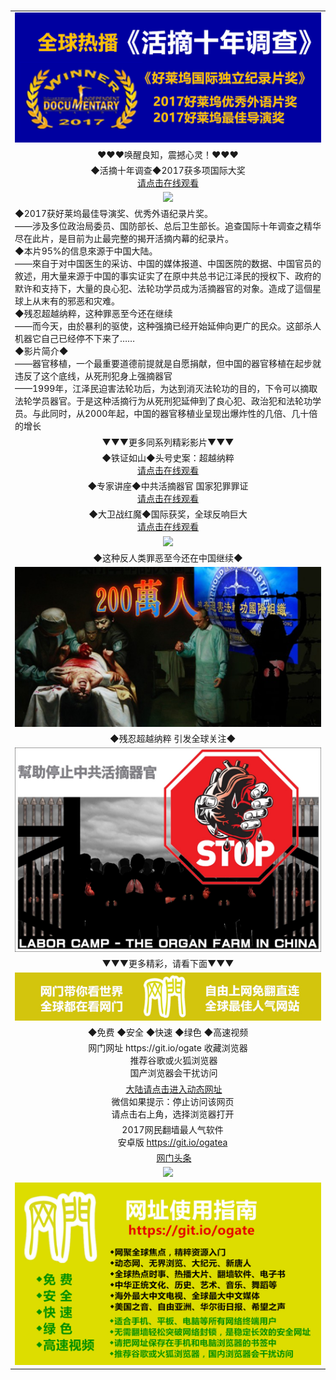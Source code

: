 <table>
  <tr>
    <td align=center><img src="https://raw.githubusercontent.com/wnel2017/ku/master/10%E9%AB%98%E6%B8%85.jpg" /></td>
  </tr>
  <tr> 
   <td align=center>
       ❤❤❤唤醒良知，震撼心灵！❤❤❤<br/>
  </tr>
  <tr>
      <td align=center>
◆活摘十年调查◆2017获多项国际大奖<br/>
 <a href="https://s3.ap-south-1.amazonaws.com/ogatem/oGate.htm?c816779&from=wnel">请点击在线观看</a> <br/>
   </tr>
  <tr>
    <td align=center><img src="https://raw.githubusercontent.com/wnel2017/ku/master/10%E5%B9%B4.JPG" /></td>
   </tr>
  <tr>
  <td align=left>
◆2017获好莱坞最佳导演奖、优秀外语纪录片奖。<br/>
——涉及多位政治局委员、国防部长、总后卫生部长。追查国际十年调查之精华尽在此片，是目前为止最完整的揭开活摘内幕的纪录片。<br/>
◆本片95%的信息來源于中国大陆。<br/>
——來自于对中国医生的采访、中国的媒体报道、中国医院的数据、中国官员的敘述，用大量来源于中国的事实证实了在原中共总书记江泽民的授权下、政府的默许和支持下，大量的良心犯、法轮功学员成为活摘器官的对象。造成了這個星球上从末有的邪恶和灾难。<br/>
◆残忍超越纳粹，这种罪恶至今还在继续<br/>
——而今天，由於暴利的驱使，这种强摘已经开始延伸向更广的民众。这部杀人机器它自己已经停不下来了……<br/>
◆影片简介◆<br/>
——器官移植，一个最重要道德前提就是自愿捐献，但中国的器官移植在起步就违反了这个底线，从死刑犯身上强摘器官<br/>
——1999年，江泽民迫害法轮功后，为达到消灭法轮功的目的，下令可以摘取法轮学员器官。于是这种活摘行为从死刑犯延伸到了良心犯、政治犯和法轮功学员。与此同时，从2000年起，中国的器官移植业呈现出爆炸性的几倍、几十倍的增长<br/>
   </tr>
  <tr>
<td align=center>
▼▼▼更多同系列精彩影片▼▼▼<br/>
   </tr>
  <tr>
<td align=center>
◆铁证如山◆头号史案：超越纳粹<br/>
<a href="https://s3.ap-south-1.amazonaws.com/ogatem/oGate.htm?2EC%2FZCGJ&current=2:1&from=wnel">请点击在线观看</a> <br/>
   </tr>
  <tr>
  <td align=center>
◆专家讲座◆中共活摘器官 国家犯罪罪证 <br/> 
<a href="https://s3.ap-south-1.amazonaws.com/ogatem/oGate.htm?c816787&from=wnel">请点击在线观看</a> <br/>
   </tr>
  <tr>
<td align=center>
◆大卫战红魔◆国际获奖，全球反响巨大<br/>
<a href="https://s3.ap-south-1.amazonaws.com/ogatem/oGate.htm?c816771&from=wnel">请点击在线观看</a> <br/>
  </tr>
  <tr>
    <td align=center><img src="https://raw.githubusercontent.com/wnel2017/ku/master/10%E5%B9%B42.jpg" /></td>
      </tr>
  <tr>
        <td align=center>
  ◆这种反人类罪恶至今还在中国继续◆<br/>
     </tr>
  <tr>
    <td align=center><img src="https://raw.githubusercontent.com/wnel2017/ku/master/%E6%B4%BB%E6%91%983.jpg" /></td>
  </tr>
  <tr>
      <td align=center>
      ◆残忍超越纳粹 引发全球关注◆<br/>
   </tr>
  <tr>
    <td align=center><img src="https://raw.githubusercontent.com/wnel2017/ku/master/%E6%B4%BB%E6%91%982.jpg" /></td>
   </tr>
  <tr>
  <tr><td align=center>▼▼▼更多精彩，请看下面▼▼▼<br/>
  </tr>
  <tr>
    <td align=center><img src="https://raw.githubusercontent.com/wnel2017/ku/master/ogate3.jpg" /></td>
  </tr>
  <tr>
   <td align=center>◆免费  ◆安全  ◆快速  ◆绿色  ◆高速视频<br/>
       </td>
  </tr>
  <tr>
   <td align=center>网门网址 https://git.io/ogate 收藏浏览器<br/>
      推荐谷歌或火狐浏览器<br/>
      国产浏览器会干扰访问<br/>
    </td>
  </tr>
  <tr>
    <td align=center>
      <a href="https://s3.ap-south-1.amazonaws.com/ogatem/oGate.htm?from=wnel">大陆请点击进入动态网址</a><br/>
      微信如果提示：停止访问该网页<br/>
      请点击右上角，选择浏览器打开<br/>
    </td>
  </tr>
  <tr>
      <td align=center>
      2017网民翻墙最人气软件<br/>
      安卓版 <a href="https://raw.githubusercontent.com/ogate/up/master/ogate.apk?og">https://git.io/ogatea</a><br/>
  </tr>
  <tr>
    <td align=center>
      <a target="_blank" href="https://s3.ap-south-1.amazonaws.com/ogatem/oGate.htm?ogNews&from=wnel">网门头条</a><br/>
    </td>
  </tr>
  <tr>
    <td align=center><img src="https://cloud.githubusercontent.com/assets/11880933/15631437/70d0a74e-259d-11e6-946f-6237b4b657bd.jpg"/></td>
  </tr>
  <tr>
      <td align=center><img src="https://raw.githubusercontent.com/wnel2017/ku/master/%E4%BD%BF%E7%94%A8%E6%8C%87%E5%8D%971.jpg"/></td>
  </tr>
  <tr>
</table>    
